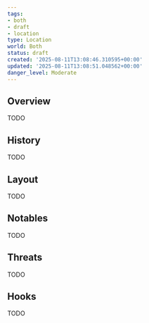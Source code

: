```yaml
---
tags:
- both
- draft
- location
type: Location
world: Both
status: draft
created: '2025-08-11T13:08:46.310595+00:00'
updated: '2025-08-11T13:08:51.048562+00:00'
danger_level: Moderate
---
```



## Overview

TODO
## History

TODO
## Layout

TODO
## Notables

TODO
## Threats

TODO
## Hooks

TODO
